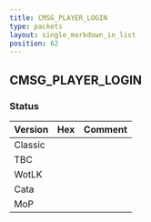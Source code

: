 ```yaml
---
title: CMSG_PLAYER_LOGIN
type: packets
layout: single_markdown_in_list
position: 62
---
```


## CMSG_PLAYER_LOGIN

### Status

Version | Hex | Comment
---------- | ---------- | ---------- 
Classic |  |  
TBC |  |  
WotLK |  |  
Cata |  |  
MoP |  |  